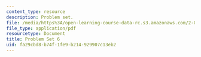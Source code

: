 ```yaml
---
content_type: resource
description: Problem set.
file: /media/https%3A/open-learning-course-data-rc.s3.amazonaws.com/2-004-dynamics-and-control-ii-spring-2008/fa29cbd8b74f1fe9b214929907c13eb2_ps6.pdf
file_type: application/pdf
resourcetype: Document
title: Problem Set 6
uid: fa29cbd8-b74f-1fe9-b214-929907c13eb2
---
```

